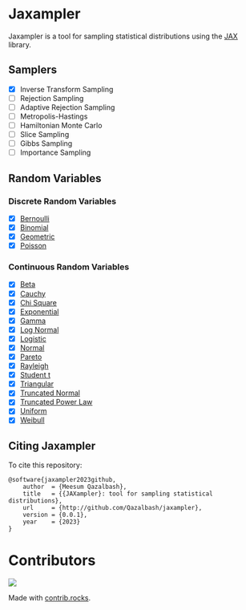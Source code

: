 # Jaxampler

Jaxampler is a tool for sampling statistical distributions using the [JAX](https://jax.readthedocs.io/en/latest/) library.

## Samplers

-   [x] Inverse Transform Sampling
-   [ ] Rejection Sampling
-   [ ] Adaptive Rejection Sampling
-   [ ] Metropolis-Hastings
-   [ ] Hamiltonian Monte Carlo
-   [ ] Slice Sampling
-   [ ] Gibbs Sampling
-   [ ] Importance Sampling

## Random Variables

### Discrete Random Variables

-   [x] [Bernoulli](jaxampler/rvs/drvs/bernoulli.py)
-   [x] [Binomial](jaxampler/rvs/drvs/binomial.py)
-   [x] [Geometric](jaxampler/rvs/drvs/geometric.py)
-   [x] [Poisson](jaxampler/rvs/drvs/poisson.py)

### Continuous Random Variables

-   [x] [Beta](jaxampler/rvs/crvs/beta.py)
-   [x] [Cauchy](jaxampler/rvs/crvs/cauchy.py)
-   [x] [Chi Square](jaxampler/rvs/crvs/chi2.py)
-   [x] [Exponential](jaxampler/rvs/crvs/exponential.py)
-   [x] [Gamma](jaxampler/rvs/crvs/gamma.py)
-   [x] [Log Normal](jaxampler/rvs/crvs/lognormal.py)
-   [x] [Logistic](jaxampler/rvs/crvs/logistic.py)
-   [x] [Normal](jaxampler/rvs/crvs/normal.py)
-   [x] [Pareto](jaxampler/rvs/crvs/pareto.py)
-   [x] [Rayleigh](jaxampler/rvs/crvs/rayleigh.py)
-   [x] [Student t](jaxampler/rvs/crvs/studentt.py)
-   [x] [Triangular](jaxampler/rvs/crvs/triangular.py)
-   [x] [Truncated Normal](jaxampler/rvs/crvs/truncnormal.py)
-   [x] [Truncated Power Law](jaxampler/rvs/crvs/truncpowerlaw.py)
-   [x] [Uniform](jaxampler/rvs/crvs/uniform.py)
-   [x] [Weibull](jaxampler/rvs/crvs/weibull.py)

## Citing Jaxampler

To cite this repository:

```
@software{jaxampler2023github,
    author  = {Meesum Qazalbash},
    title   = {{JAXampler}: tool for sampling statistical distributions},
    url     = {http://github.com/Qazalbash/jaxampler},
    version = {0.0.1},
    year    = {2023}
}
```

# Contributors

<a href="https://github.com/Qazalbash/jaxampler/graphs/contributors">
  <img src="https://contrib.rocks/image?repo=Qazalbash/jaxampler" />
</a>

Made with [contrib.rocks](https://contrib.rocks).
